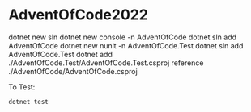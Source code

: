 # AdventOfCode2022

dotnet new sln
dotnet new console -n AdventOfCode
dotnet sln add AdventOfCode
dotnet new nunit -n AdventOfCode.Test
dotnet sln add AdventOfCode.Test
dotnet add ./AdventOfCode.Test/AdventOfCode.Test.csproj reference ./AdventOfCode/AdventOfCode.csproj

To Test: 

`dotnet test`